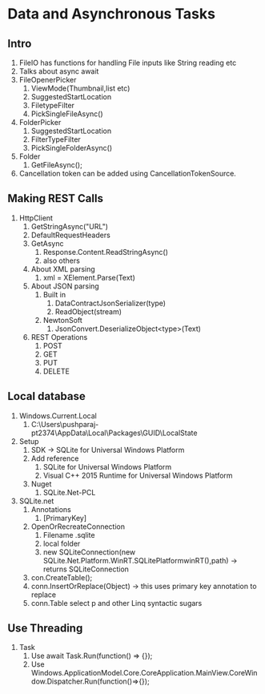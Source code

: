 # Data and Asynchronous Tasks

## Intro

1. FileIO has functions for handling File inputs like String reading etc
2. Talks about async await
3. FileOpenerPicker
   1. ViewMode(Thumbnail,list etc)
   2. SuggestedStartLocation
   3. FiletypeFilter
   4. PickSingleFileAsync()
4. FolderPicker
   1. SuggestedStartLocation
   2. FilterTypeFilter
   3. PickSingleFolderAsync()
5. Folder
   1. GetFileAsync();
6. Cancellation token can be added using CancellationTokenSource.

## Making REST Calls

1. HttpClient
   1. GetStringAsync("URL")
   2. DefaultRequestHeaders
   3. GetAsync
      1. Response.Content.ReadStringAsync()
      2. also others
   4. About XML parsing
      1. xml = XElement.Parse(Text)
   5. About JSON parsing
      1. Built in
         1. DataContractJsonSerializer(type)
         2. ReadObject(stream)
      2. NewtonSoft
         1. JsonConvert.DeserializeObject&lt;type&gt;(Text)
   6. REST Operations
      1. POST
      2. GET
      3. PUT
      4. DELETE

## Local database

1. Windows.Current.Local
   1. C:\Users\pushparaj-pt2374\AppData\Local\Packages\GUID\LocalState
2. Setup
   1. SDK -> SQLite for Universal Windows Platform
   2. Add reference
      1. SQLite for Universal Windows Platform
      2. Visual C++ 2015 Runtime for Universal Windows Platform
   3. Nuget
      1. SQLite.Net-PCL 
3. SQLite.net
   1. Annotations
      1. [PrimaryKey]
   2. OpenOrRecreateConnection
      1. Filename .sqlite
      2. local folder
      3. new SQLiteConnection(new SQLite.Net.Platform.WinRT.SQLitePlatformwinRT(),path) -> returns SQLiteConnection
   3. con.CreateTable<ModelClass>();
   4. conn.InsertOrReplace(Object) -> this uses primary key annotation to replace
   5. conn.Table<Model> select p and other Linq syntactic sugars

## Use Threading

1. Task
   1. Use await Task.Run(function() => {});
   2. Use Windows.ApplicationModel.Core.CoreApplication.MainView.CoreWindow.Dispatcher.Run(function()=>{});
